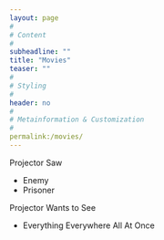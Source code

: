 ```yaml
---
layout: page
#
# Content
#
subheadline: ""
title: "Movies"
teaser: ""
#
# Styling
#
header: no
#
# Metainformation & Customization
#
permalink:/movies/
---
```


Projector Saw
- Enemy
- Prisoner

Projector Wants to See
- Everything Everywhere All At Once

